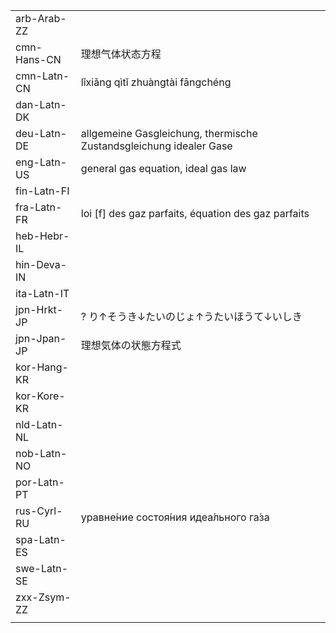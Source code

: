 | | | |
|-|-|-|
| arb-Arab-ZZ |  |  |
| cmn-Hans-CN | 理想气体状态方程 |  |
| cmn-Latn-CN | lǐxiǎng qìtǐ zhuàngtài fāngchéng |  |
| dan-Latn-DK |  |  |
| deu-Latn-DE | allgemeine Gasgleichung, thermische Zustandsgleichung idealer Gase |  |
| eng-Latn-US | general gas equation, ideal gas law |  |
| fin-Latn-FI |  |  |
| fra-Latn-FR | loi [f] des gaz parfaits, équation des gaz parfaits |  |
| heb-Hebr-IL |  |  |
| hin-Deva-IN |  |  |
| ita-Latn-IT |  |  |
| jpn-Hrkt-JP | ? り↑そうき↓たいのじょ↑うたいほうて↓いしき |  |
| jpn-Jpan-JP | 理想気体の状態方程式 |  |
| kor-Hang-KR |  |  |
| kor-Kore-KR |  |  |
| nld-Latn-NL |  |  |
| nob-Latn-NO |  |  |
| por-Latn-PT |  |  |
| rus-Cyrl-RU | уравне́ние состоя́ния идеа́льного га́за |  |
| spa-Latn-ES |  |  |
| swe-Latn-SE |  |  |
| zxx-Zsym-ZZ |  |  |
|  |  |  |
